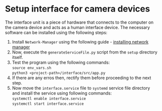# Setup interface for camera devices

The interface unit is a piece of hardware that connects to the computer on the camera device and acts as a human interface device. The necessary software can be installed using the following steps:

1. Install `Network-Manager` using the following guide - [installing network manager](nmcli_install.md)
2. Now, execute the `generateServiceFile.py` script from the `setup` directory itself.
3. Test the program using the following commands:<br>
`source env_vars.sh`<br>
`python3 <project-path>/interface/src/app.py`
4. If there are any erros then, rectify them before proceeding to the next step.
5. Now move the `interface.service` file to `systemd` service file directory and install the service using following commands:<br>
`systemctl enable interface.service`<br>
`systemctl start interface.service`